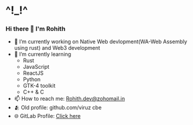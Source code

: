 # ^!_!^
### Hi there 👋 I'm Rohith

- 🔭 I’m currently working on Native Web devlopment(WA-Web Assembly using rust) and Web3 development
- 🌱 I’m currently learning 
    - Rust
    - JavaScript
    - ReactJS
    - Python
    - GTK-4 toolkit
    - C++ & C
- 📫 How to reach me: Rohith.dev@zohomail.in
- 🫂 Old profile: github.com/viruz cbe
- 🌐 GitLab Profile: <a href="https://gitlab.com/rohi-dev"> Click here </a>
<!--
**rohi-devs/rohi-devs** is a ✨ _special_ ✨ repository because its `README.md` (this file) appears on your GitHub profile.

Here are some ideas to get you started:


- 👯 I’m looking to collaborate on ...
- 🤔 I’m looking for help with ...
- 💬 Ask me about ...
- 📫 How to reach me: ...
- 😄 Pronouns: ...
- ⚡ Fun fact: ...
-->
